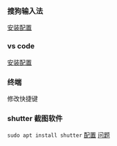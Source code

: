 ### 搜狗输入法
[安装配置](https://shurufa.sogou.com/linux/guide)  

### vs code
[安装配置](https://blog.csdn.net/m0_44999129/article/details/123125650)  

### 终端
修改快捷键

### shutter 截图软件 
`sudo apt install shutter`
[配置](https://blog.csdn.net/hanshileiai/article/details/46843713)
[问题](https://askubuntu.com/questions/1353360/ubuntu-21-04-shutter-did-not-work-without-x11-server)

